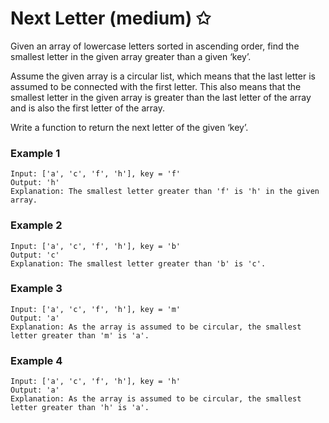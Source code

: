 # Next Letter (medium) ✩

Given an array of lowercase letters sorted in ascending order, 
find the smallest letter in the given array greater than a given ‘key’.

Assume the given array is a circular list, which means that the last letter is assumed to be connected 
with the first letter. This also means that the smallest letter in the given array is greater than 
the last letter of the array and is also the first letter of the array.

Write a function to return the next letter of the given ‘key’.

### Example 1
```
Input: ['a', 'c', 'f', 'h'], key = 'f'
Output: 'h'
Explanation: The smallest letter greater than 'f' is 'h' in the given array.
```

### Example 2
```
Input: ['a', 'c', 'f', 'h'], key = 'b'
Output: 'c'
Explanation: The smallest letter greater than 'b' is 'c'.
```

### Example 3
```
Input: ['a', 'c', 'f', 'h'], key = 'm'
Output: 'a'
Explanation: As the array is assumed to be circular, the smallest letter greater than 'm' is 'a'.
```

### Example 4
```
Input: ['a', 'c', 'f', 'h'], key = 'h'
Output: 'a'
Explanation: As the array is assumed to be circular, the smallest letter greater than 'h' is 'a'.
```